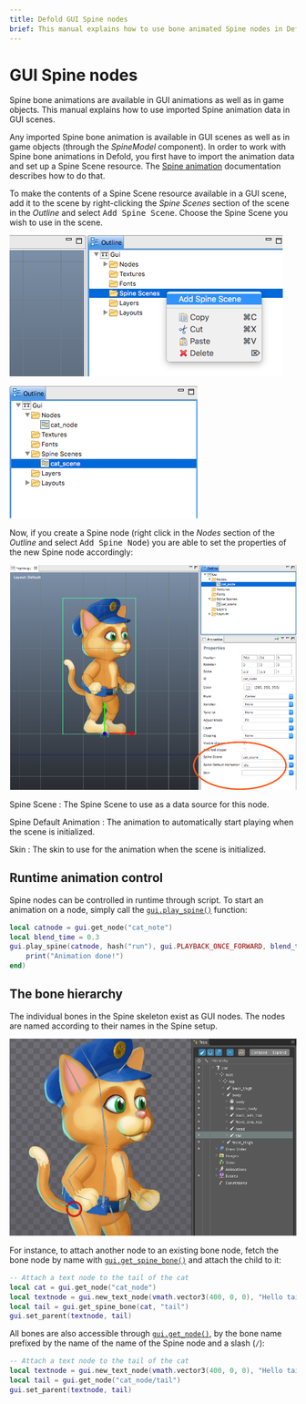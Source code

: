 ```yaml
---
title: Defold GUI Spine nodes
brief: This manual explains how to use bone animated Spine nodes in Defold GUI scenes.
---
```


# GUI Spine nodes

Spine bone animations are available in GUI animations as well as in game objects. This manual explains how to use imported Spine animation data in GUI scenes.

Any imported Spine bone animation is available in GUI scenes as well as in game objects (through the *SpineModel* component). In order to work with Spine bone animations in Defold, you first have to import the animation data and set up a Spine Scene resource. The [Spine animation](/manuals/spine) documentation describes how to do that.

To make the contents of a Spine Scene resource available in a GUI scene, add it to the scene by right-clicking the *Spine Scenes* section of the scene in the *Outline* and select <kbd>Add Spine Scene</kbd>. Choose the Spine Scene you wish to use in the scene.

![Add Spine Scene](images/gui/gui_spine_add_scene.png)

![Added Spine Scene](images/gui/gui_spine_added_scene.png)

Now, if you create a Spine node (right click in the *Nodes* section of the *Outline* and select <kbd>Add Spine Node</kbd>) you are able to set the properties of the new Spine node accordingly:

![Spine node](images/gui/gui_spine_node.png)

Spine Scene
: The Spine Scene to use as a data source for this node.

Spine Default Animation
: The animation to automatically start playing when the scene is initialized.

Skin
: The skin to use for the animation when the scene is initialized.

## Runtime animation control

Spine nodes can be controlled in runtime through script. To start an animation on a node, simply call the [`gui.play_spine()`](/ref/gui#gui.play_spine) function:

```lua
local catnode = gui.get_node("cat_note")
local blend_time = 0.3
gui.play_spine(catnode, hash("run"), gui.PLAYBACK_ONCE_FORWARD, blend_time, function(self, node)
    print("Animation done!")
end)
```

## The bone hierarchy

The individual bones in the Spine skeleton exist as GUI nodes. The nodes are named according to their names in the Spine setup.

![Spine bone names](images/gui/gui_spine_bones.png)

For instance, to attach another node to an existing bone node, fetch the bone node by name with [`gui.get_spine_bone()`](/ref/gui#gui.get_spine_bone) and attach the child to it:

```lua
-- Attach a text node to the tail of the cat
local cat = gui.get_node("cat_node")
local textnode = gui.new_text_node(vmath.vector3(400, 0, 0), "Hello tail!")
local tail = gui.get_spine_bone(cat, "tail")
gui.set_parent(textnode, tail)
```

All bones are also accessible through [`gui.get_node()`](/ref/gui#gui.get_node), by the bone name prefixed by the name of the name of the Spine node and a slash (`/`):

```lua
-- Attach a text node to the tail of the cat
local textnode = gui.new_text_node(vmath.vector3(400, 0, 0), "Hello tail!")
local tail = gui.get_node("cat_node/tail")
gui.set_parent(textnode, tail)
```

